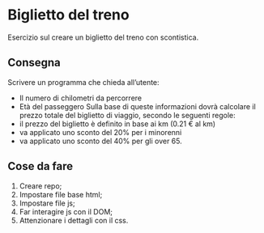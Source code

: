 Biglietto del treno
===
Esercizio sul creare un biglietto del treno con scontistica.
## Consegna
Scrivere un programma che chieda all’utente:
- Il numero di chilometri da percorrere
- Età del passeggero
Sulla base di queste informazioni dovrà calcolare il prezzo totale del biglietto di viaggio, secondo le seguenti regole:
- il prezzo del biglietto è definito in base ai km (0.21 € al km)
- va applicato uno sconto del 20% per i minorenni
- va applicato uno sconto del 40% per gli over 65.
## Cose da fare
1. Creare repo;
2. Impostare file base html;
3. Impostare file js;
4. Far interagire js con il DOM;
5. Attenzionare i dettagli con il css.
